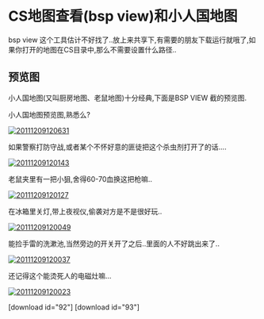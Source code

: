 # CS地图查看(bsp view)和小人国地图

bsp view 这个工具估计不好找了..放上来共享下,有需要的朋友下载运行就哦了,如果你打开的地图在CS目录中,那么不需要设置什么路径.. 

## 预览图

小人国地图(又叫厨房地图、老鼠地图)十分经典,下面是BSP VIEW 截的预览图. 

小人国地图预览图,熟悉么? 

[![20111209120631](https://attachment.soulteary.com/2011/12/09/20111209120631.jpg "20111209120631")](https://attachment.soulteary.com/2011/12/09/20111209120631.jpg) 

如果警察打防守战,或者某个不怀好意的匪徒把这个杀虫剂打开了的话.... 

[![20111209120143](https://attachment.soulteary.com/2011/12/09/20111209120143.jpg "20111209120143")](https://attachment.soulteary.com/2011/12/09/20111209120143.jpg) 

老鼠夹里有一把小狙,舍得60-70血换这把枪嘛.. 

[![20111209120127](https://attachment.soulteary.com/2011/12/09/20111209120127.jpg "20111209120127")](https://attachment.soulteary.com/2011/12/09/20111209120127.jpg) 

在冰箱里关灯,带上夜视仪,偷袭对方是不是很好玩.. 

[![20111209120049](https://attachment.soulteary.com/2011/12/09/20111209120049.jpg "20111209120049")](https://attachment.soulteary.com/2011/12/09/20111209120049.jpg) 

能捡手雷的洗漱池,当然旁边的开关开了之后..里面的人不好跳出来了..

[![20111209120037](https://attachment.soulteary.com/2011/12/09/20111209120037.jpg "20111209120037")](https://attachment.soulteary.com/2011/12/09/20111209120037.jpg) 

还记得这个能烫死人的电磁灶嘛... 

[![20111209120023](https://attachment.soulteary.com/2011/12/09/20111209120023.jpg "20111209120023")](https://attachment.soulteary.com/2011/12/09/20111209120023.jpg) 

<!-- more -->
[download id="92"] [download id="93"]

